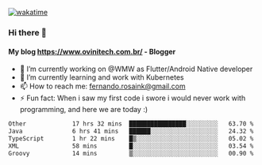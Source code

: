 [![wakatime](https://wakatime.com/badge/user/d5892087-17e6-46ab-8384-91a71a9b88d8.svg)](https://wakatime.com/@d5892087-17e6-46ab-8384-91a71a9b88d8)
### Hi there 👋

#### My blog https://www.ovinitech.com.br/ - Blogger

- 🔭 I’m currently working on @WMW as Flutter/Android Native developer
- 🌱 I’m currently learning and work with Kubernetes
- 📫 How to reach me: fernando.rosaink@gmail.com 
- ⚡ Fun fact: When i saw my first code i swore i would never work with programming, and here we are today :)

<!--START_SECTION:waka-->

```txt
Other             17 hrs 32 mins  ████████████████░░░░░░░░░   63.70 %
Java              6 hrs 41 mins   ██████░░░░░░░░░░░░░░░░░░░   24.32 %
TypeScript        1 hr 22 mins    █▒░░░░░░░░░░░░░░░░░░░░░░░   05.02 %
XML               58 mins         █░░░░░░░░░░░░░░░░░░░░░░░░   03.54 %
Groovy            14 mins         ▒░░░░░░░░░░░░░░░░░░░░░░░░   00.90 %
```

<!--END_SECTION:waka-->
